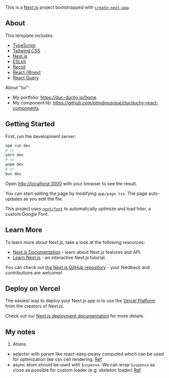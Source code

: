 This is a [Next.js](https://nextjs.org/) project bootstrapped with [`create-next-app`](https://github.com/vercel/next.js/tree/canary/packages/create-next-app).

## About

This template includes:

- [TypeScript](https://www.typescriptlang.org/)
- [Tailwind CSS](https://tailwindcss.com/)
- [Next.js](https://nextjs.org/)
- [ESLint](https://eslint.org/)
- [Recoil](https://recoiljs.org/)
- [React i18next](https://react.i18next.com/)
- [React Query](https://tanstack.com/query/latest/)

About "tui":

- My portfolio: https://duc-duchy.io/home
- My component lib: https://github.com/ptmdmusique/ducduchy-react-components

## Getting Started

First, run the development server:

```bash
npm run dev
# or
yarn dev
# or
pnpm dev
# or
bun dev
```

Open [http://localhost:3000](http://localhost:3000) with your browser to see the result.

You can start editing the page by modifying `app/page.tsx`. The page auto-updates as you edit the file.

This project uses [`next/font`](https://nextjs.org/docs/basic-features/font-optimization) to automatically optimize and load Inter, a custom Google Font.

## Learn More

To learn more about Next.js, take a look at the following resources:

- [Next.js Documentation](https://nextjs.org/docs) - learn about Next.js features and API.
- [Learn Next.js](https://nextjs.org/learn) - an interactive Next.js tutorial.

You can check out [the Next.js GitHub repository](https://github.com/vercel/next.js/) - your feedback and contributions are welcome!

## Deploy on Vercel

The easiest way to deploy your Next.js app is to use the [Vercel Platform](https://vercel.com/new?utm_medium=default-template&filter=next.js&utm_source=create-next-app&utm_campaign=create-next-app-readme) from the creators of Next.js.

Check out our [Next.js deployment documentation](https://nextjs.org/docs/deployment) for more details.

## My notes

1. Atoms

- selector with param like react-easy-peasy computed which can be used for optimization like csv cell rendering. [Ref](https://recoiljs.org/docs/guides/asynchronous-data-queries#queries-with-parameters)
- async atom should be used with `Suspense`. We can wrap `Suspense` as close as possible for custom loader (e.g: skeleton loader) [Ref](https://recoiljs.org/docs/guides/asynchronous-data-queries#asynchronous-example)
